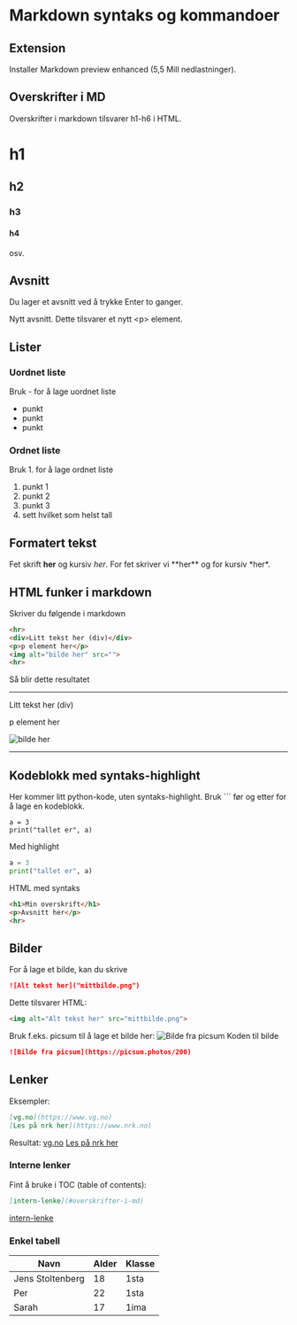 # Markdown syntaks og kommandoer

## Extension
Installer Markdown preview enhanced (5,5 Mill nedlastninger).

## Overskrifter i MD
Overskrifter i markdown tilsvarer h1-h6 i HTML.

# h1
## h2
### h3
#### h4
osv.

## Avsnitt
Du lager et avsnitt ved å 
trykke 
Enter to ganger.

Nytt avsnitt. Dette tilsvarer et nytt \<p\> element.

## Lister
### Uordnet liste
Bruk - for å lage uordnet liste
- punkt 
- punkt
- punkt

### Ordnet liste
Bruk 1. for å lage ordnet liste
1. punkt 1
2. punkt 2
3. punkt 3
1. sett hvilket som helst tall

## Formatert tekst
Fet skrift **her** og kursiv *her*. For fet skriver vi \*\*her\*\* og for kursiv \*her\*. 

## HTML funker i markdown
Skriver du følgende i markdown
```html
<hr>
<div>Litt tekst her (div)</div>
<p>p element her</p>
<img alt="bilde her" src="">
<hr>
```
Så blir dette resultatet
<hr>
<div>Litt tekst her (div)</div>
<p>p element her</p>
<img alt="bilde her" src="">
<hr>

## Kodeblokk med syntaks-highlight
Her kommer litt python-kode, uten syntaks-highlight. Bruk \`\`\` før og etter for å lage en kodeblokk.
```
a = 3
print("tallet er", a)
``` 

Med highlight
```python
a = 3
print("tallet er", a)
```
HTML med syntaks
```html
<h1>Min overskrift</h1>
<p>Avsnitt her</p>
<hr>
```

## Bilder
For å lage et bilde, kan du skrive
```markdown
![Alt tekst her]("mittbilde.png")
```
Dette tilsvarer HTML:
```html
<img alt="Alt tekst her" src="mittbilde.png">
```
Bruk f.eks. picsum til å lage et bilde her: 
![Bilde fra picsum](https://picsum.photos/200)
Koden til bilde 
```markdown
![Bilde fra picsum](https://picsum.photos/200)
```

## Lenker
Eksempler:
```markdown
[vg.no](https://www.vg.no)
[Les på nrk her](https://www.nrk.no)
```
Resultat:
[vg.no](https://www.vg.no)
[Les på nrk her](https://www.nrk.no)

### Interne lenker
Fint å bruke i TOC (table of contents):
```markdown
[intern-lenke](#overskrifter-i-md)
```
[intern-lenke](#overskrifter-i-md)

### Enkel tabell

|Navn|Alder|Klasse|
|----|----|----|
|Jens Stoltenberg|18|1sta|
|Per|22|1sta|
|Sarah|17|1ima|

